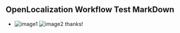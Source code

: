 ## OpenLocalization Workflow Test MarkDown
* ![image1](.\db167eea-c626-4e67-850e-3f0aa8fc2d18.PNG)   ![image2](.\af8c8dd1-94f7-4b5c-abbd-4e3902a412a8.png) 
thanks!